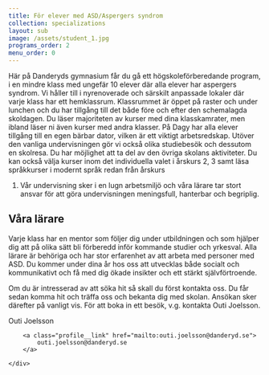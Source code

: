 ```yaml
---
title: För elever med ASD/Aspergers syndrom
collection: specializations
layout: sub
image: /assets/student_1.jpg
programs_order: 2
menu_order: 0
---
```


Här på Danderyds gymnasium får
du gå ett högskoleförberedande
program, i en mindre klass med
ungefär 10 elever där alla elever
har aspergers syndrom.
Vi håller till i nyrenoverade och
särskilt anpassade lokaler där
varje klass har ett hemklassrum.
Klassrummet är öppet på raster
och under lunchen och du har
tillgång till det både före och efter
den schemalagda skoldagen. Du
läser majoriteten av kurser med
dina klasskamrater, men ibland
läser ni även kurser med andra
klasser. På Dagy har alla elever
tillgång till en egen bärbar dator,
vilken är ett viktigt arbetsredskap.
Utöver den vanliga undervisningen
gör vi också olika studiebesök
och dessutom en skolresa. Du har
möjlighet att ta del av den övriga
skolans aktiviteter.
Du kan också välja kurser inom
det individuella valet i årskurs
2, 3 samt läsa språkkurser i
modernt språk redan från årskurs
1. Vår undervisning sker i en lugn
arbetsmiljö och våra lärare tar stort
ansvar för att göra undervisningen
meningsfull, hanterbar och
begriplig. 

## Våra lärare

Varje klass har en mentor som
följer dig under utbildningen och
som hjälper dig att på olika sätt
bli förberedd inför kommande
studier och yrkesval. Alla lärare är
behöriga och har stor erfarenhet
av att arbeta med personer med
ASD. Du kommer under dina år
hos oss att utvecklas både socialt
och kommunikativt och få med
dig ökade insikter och ett stärkt
självförtroende.

Om du är intresserad av att söka hit så skall du först kontakta oss. Du får sedan komma hit och träffa oss och bekanta dig med skolan. Ansökan sker därefter på vanligt vis. För att boka in ett besök, v.g. kontakta Outi Joelsson.

<div class="profile">
	<div class="profile__info">
		<div class="profile__title">Outi Joelsson</div>

		<a class="profile__link" href="mailto:outi.joelsson@danderyd.se">
			outi.joelsson@danderyd.se
		</a>
			
	</div>
</div>
